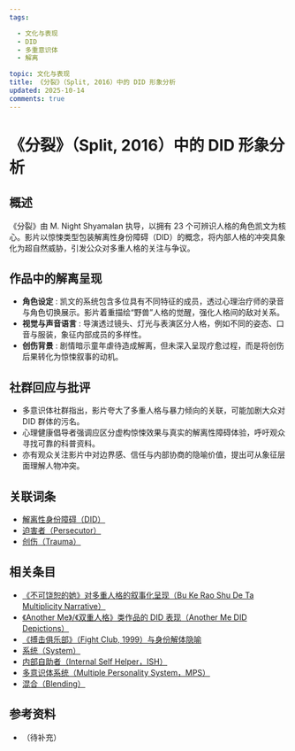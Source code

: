```yaml
---
tags:

  - 文化与表现
  - DID
  - 多重意识体
  - 解离

topic: 文化与表现
title: 《分裂》（Split, 2016）中的 DID 形象分析
updated: 2025-10-14
comments: true
---
```


# 《分裂》（Split, 2016）中的 DID 形象分析

## 概述

《分裂》由 M. Night Shyamalan 执导，以拥有 23 个可辨识人格的角色凯文为核心。影片以惊悚类型包装解离性身份障碍（DID）的概念，将内部人格的冲突具象化为超自然威胁，引发公众对多重人格的关注与争议。

## 作品中的解离呈现

- **角色设定** : 凯文的系统包含多位具有不同特征的成员，透过心理治疗师的录音与角色切换展示。影片着重描绘“野兽”人格的觉醒，强化人格间的敌对关系。
- **视觉与声音语言** : 导演透过镜头、灯光与表演区分人格，例如不同的姿态、口音与服装，象征内部成员的多样性。
- **创伤背景** : 剧情暗示童年虐待造成解离，但未深入呈现疗愈过程，而是将创伤后果转化为惊悚叙事的动机。

## 社群回应与批评

- 多意识体社群指出，影片夸大了多重人格与暴力倾向的关联，可能加剧大众对 DID 群体的污名。
- 心理健康倡导者强调应区分虚构惊悚效果与真实的解离性障碍体验，呼吁观众寻找可靠的科普资料。
- 亦有观众关注影片中对边界感、信任与内部协商的隐喻价值，提出可从象征层面理解人物冲突。

## 关联词条

- [解离性身份障碍（DID）](DID.md)
- [迫害者（Persecutor）](Persecutor.md)
- [创伤（Trauma）](Trauma.md)

## 相关条目

- [《不可饶恕的她》对多重人格的叙事化呈现（Bu Ke Rao Shu De Ta Multiplicity Narrative）](Bu-Ke-Raoshu-De-Ta-Multiplicity-Narrative.md)
- [《Another Me》/《双重人格》类作品的 DID 表现（Another Me DID Depictions）](Another-Me-DID-Depictions.md)
- [《搏击俱乐部》（Fight Club, 1999）与身份解体隐喻](Fight-Club-1999-Identity-Metaphor.md)
- [系统（System）](System.md)
- [内部自助者（Internal Self Helper，ISH）](Internal-Self-Helper-ISH.md)
- [多意识体系统（Multiple Personality System，MPS）](Multiple_Personality_System.md)
- [混合（Blending）](Blending.md)

## 参考资料

- （待补充）
